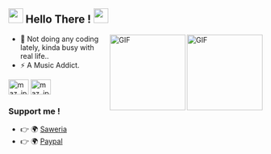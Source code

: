 ## <img src="https://cdn130.picsart.com/235791987029202.gif" width="29px"> Hello There ! <img src="https://cdn130.picsart.com/235791987029202.gif" width="29px">

<img align="right" alt="GIF" height="150px" src="https://media0.giphy.com/media/8vHVIUaroksRmPQNei/giphy.gif" />
<img align="right" alt="GIF" height="150px" src="https://24.media.tumblr.com/ceb6634f80ee576d89447a600d7e1bbc/tumblr_mlep8vEtSp1sor55qo1_400.gif" />


- 🌱 Not doing any coding lately, kinda busy with real life..
- ⚡ A Music Addict.


<p align="left">
<a href="https://twitter.com/FumikoGaming" target="blank"><img align="center" src="https://raw.githubusercontent.com/rahuldkjain/github-profile-readme-generator/master/src/images/icons/Social/twitter.svg" alt="maz_ipan" height="30" width="40" /></a>
<a href="https://instagram.com/extgfx" target="blank"><img align="center" src="https://raw.githubusercontent.com/rahuldkjain/github-profile-readme-generator/master/src/images/icons/Social/instagram.svg" alt="maz_ipan" height="30" width="40" /></a>
</p>

### Support me !

- 👉 🌍 [Saweria](https://saweria.co/extgfx?utm_source=github)
- 👉 🌍 [Paypal](https://www.paypal.me/extgfx?utm_source=github)
